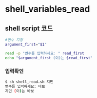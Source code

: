 # shell_variables_read
## shell script 코드
```bash
#변수 지정
argument_first="$1"

read -p "변수를 입력하세요: " read_first
echo "$argument_first (이)는 $read_first"
```
### 입력확인
```bash
$ sh shell_read.sh 지민
변수를 입력하세요: 바보
지민 (이)는 바보
```